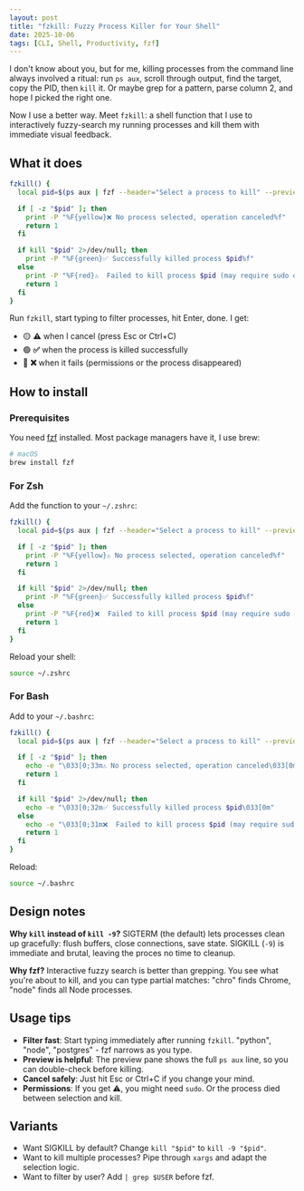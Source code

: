 ```yaml
---
layout: post
title: "fzkill: Fuzzy Process Killer for Your Shell"
date: 2025-10-06
tags: [CLI, Shell, Productivity, fzf]
---
```


I don't know about you, but for me, killing processes from the command line always involved a ritual: run `ps aux`, scroll through output, find the target, copy the PID, then `kill` it. Or maybe grep for a pattern, parse column 2, and hope I picked the right one.

Now I use a better way. Meet `fzkill`: a shell function that I use to interactively fuzzy-search my running processes and kill them with immediate visual feedback.

## What it does

```zsh
fzkill() {
  local pid=$(ps aux | fzf --header="Select a process to kill" --preview="echo {}" | awk '{print $2}')

  if [ -z "$pid" ]; then
    print -P "%F{yellow}❌ No process selected, operation canceled%f"
    return 1
  fi

  if kill "$pid" 2>/dev/null; then
    print -P "%F{green}✅ Successfully killed process $pid%f"
  else
    print -P "%F{red}⚠️  Failed to kill process $pid (may require sudo or process doesn't exist)%f"
    return 1
  fi
}
```

Run `fzkill`, start typing to filter processes, hit Enter, done. I get:
- 🟡 **⚠️** when I cancel (press Esc or Ctrl+C)
- 🟢 **✅** when the process is killed successfully
- 🔴 **❌** when it fails (permissions or the process disappeared)

## How to install

### Prerequisites

You need [fzf](https://junegunn.github.io/fzf/) installed. Most package managers have it, I use brew:

```bash
# macOS
brew install fzf
```

### For Zsh

Add the function to your `~/.zshrc`:

```zsh
fzkill() {
  local pid=$(ps aux | fzf --header="Select a process to kill" --preview="echo {}" | awk '{print $2}')

  if [ -z "$pid" ]; then
    print -P "%F{yellow}⚠️ No process selected, operation canceled%f"
    return 1
  fi

  if kill "$pid" 2>/dev/null; then
    print -P "%F{green}✅ Successfully killed process $pid%f"
  else
    print -P "%F{red}❌  Failed to kill process $pid (may require sudo or process doesn't exist)%f"
    return 1
  fi
}
```

Reload your shell:
```bash
source ~/.zshrc
```

### For Bash

Add to your `~/.bashrc`:

```bash
fzkill() {
  local pid=$(ps aux | fzf --header="Select a process to kill" --preview="echo {}" | awk '{print $2}')

  if [ -z "$pid" ]; then
    echo -e "\033[0;33m⚠️ No process selected, operation canceled\033[0m"
    return 1
  fi

  if kill "$pid" 2>/dev/null; then
    echo -e "\033[0;32m✅ Successfully killed process $pid\033[0m"
  else
    echo -e "\033[0;31m❌  Failed to kill process $pid (may require sudo or process doesn't exist)\033[0m"
    return 1
  fi
}
```

Reload:
```bash
source ~/.bashrc
```

## Design notes

**Why `kill` instead of `kill -9`?**
SIGTERM (the default) lets processes clean up gracefully: flush buffers, close connections, save state. SIGKILL (`-9`) is immediate and brutal, leaving the proces no time to cleanup.

**Why fzf?**
Interactive fuzzy search is better than grepping. You see what you're about to kill, and you can type partial matches: "chro" finds Chrome, "node" finds all Node processes.

## Usage tips

- **Filter fast**: Start typing immediately after running `fzkill`. "python", "node", "postgres" - fzf narrows as you type.
- **Preview is helpful**: The preview pane shows the full `ps aux` line, so you can double-check before killing.
- **Cancel safely**: Just hit Esc or Ctrl+C if you change your mind.
- **Permissions**: If you get ⚠️, you might need `sudo`. Or the process died between selection and kill.

## Variants

- Want SIGKILL by default? Change `kill "$pid"` to `kill -9 "$pid"`.
- Want to kill multiple processes? Pipe through `xargs` and adapt the selection logic.
- Want to filter by user? Add `| grep $USER` before fzf.
